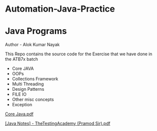 # Automation-Java-Practice

# Java Programs

Author - Alok Kumar Nayak

This Repo contains the source code for the
Exercise that we have done in the ATB7x batch

- Core JAVA
- OOPs
- Collections Framework
- Multi Threading
- Design Patterns
- FILE IO
- Other misc concepts
- Exception


[Core Java.pdf](https://github.com/user-attachments/files/16118466/Core.Java.pdf)


[[Java Notes] - TheTestingAcademy (Pramod Sir).pdf](https://github.com/user-attachments/files/16118469/Java.Notes.-.TheTestingAcademy.Pramod.Sir.1.pdf)
